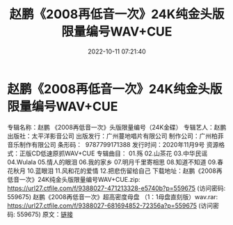 ﻿---
title: 赵鹏《2008再低音一次》24K纯金头版限量编号WAV+CUE
date: 2022-10-11 07:21:40
categories: WAV车载音乐、镜像
tags: 华语中文
---
# 赵鹏《2008再低音一次》24K纯金头版限量编号WAV+CUE

专辑名称：赵鹏 《2008再低音一次》头版限量编号（24K金碟）
专辑艺人：赵鹏
出版社：太平洋影音公司
出版发行：广州蔓地唱片有限公司
制作公司：广州柏菲音乐制作有限公司
条形码：  9787799171388
发行时间：2020年11月9号
资源格式：正版CD低速原抓WAV+CUE
专辑曲目：
01.殇
02.山茶花
03.中华民谣
04.Wulala
05.情人的眼泪
06.我的家乡
07.明月千里寄相思
08.知道不知道
09.春花秋月
10.蓝眼泪
11.风和花的爱情
12.把悲伤留给自己
下载地址：赵鹏《2008再低音一次》24K纯金头版限量编号WAV+CUE.zip: https://url27.ctfile.com/f/9388027-471213328-e5740b?p=559675
(访问密码: 559675)
赵鹏《2008再低音一次》超高密度母盘 （1：1母盘直刻版）wav.rar: https://url27.ctfile.com/f/9388027-681694852-72356a?p=559675
(访问密码: 559675)
原文：[链接](https://blog.sina.com.cn/s/blog_1647c7e7601030zvh.html)